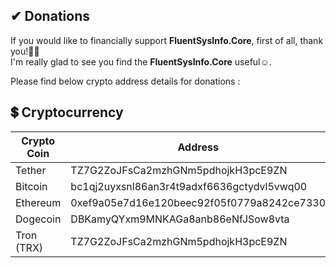 ﻿## ✔ Donations

If you would like to financially support **FluentSysInfo.Core**, first of all, thank you!🙏🏻  
I'm really glad to see you find the **FluentSysInfo.Core** useful☺.  

Please find below crypto address details for donations :

## 💲 Cryptocurrency

| Crypto Coin | Address |
|-------------|---------|
| Tether     | TZ7G2ZoJFsCa2mzhGNm5pdhojkH3pcE9ZN |
| Bitcoin    | bc1qj2uyxsnl86an3r4t9adxf6636gctydvl5vwq00 |
| Ethereum   | 0xef9a05e7d16e120beec92f05f0779a8242ce7330 |
| Dogecoin   | DBKamyQYxm9MNKAGa8anb86eNfJSow8vta |
| Tron (TRX) | TZ7G2ZoJFsCa2mzhGNm5pdhojkH3pcE9ZN |
